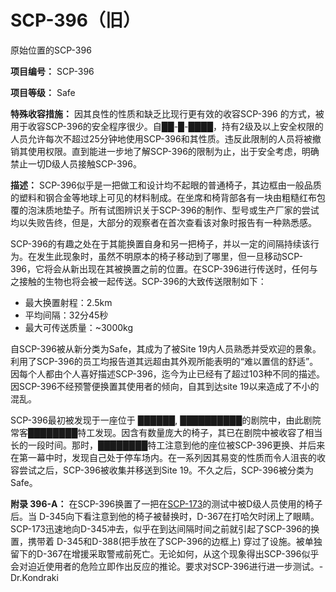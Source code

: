 # SCP-396（旧）
                        



原始位置的SCP-396



**项目编号：** SCP-396

**项目等级：** Safe

**特殊收容措施：** 因其良性的性质和缺乏比现行更有效的收容SCP-396 的方式，被用于收容SCP-396的安全程序很少。自██-█-████，持有2级及以上安全权限的人员允许每次不超过25分钟地使用SCP-396和其性质。违反此限制的人员将被撤销其使用权限。直到能进一步地了解SCP-396的限制为止，出于安全考虑，明确禁止一切D级人员接触SCP-396。

**描述：** SCP-396似乎是一把做工和设计均不起眼的普通椅子，其边框由一般品质的塑料和钢合金等地球上可见的材料制成。在坐席和椅背部各有一块由粗糙红布包覆的泡沫质地垫子。所有试图辨识关于SCP-396的制作、型号或生产厂家的尝试均以失败告终，但是，大部分的观察者在首次查看该对象时报告有一种熟悉感。

SCP-396的有趣之处在于其能换置自身和另一把椅子，并以一定的间隔持续该行为。在发生此现象时，虽然不明原本的椅子移动到了哪里，但一旦移动SCP-396，它将会从新出现在其被换置之前的位置。在SCP-396进行传送时，任何与之接触的生物也将会被一起传送。SCP-396的大致传送限制如下：

- 最大换置射程：2.5km
- 平均间隔：32分45秒
- 最大可传送质量：~3000kg

自SCP-396被从新分类为Safe，其成为了被Site 19内人员熟悉并受欢迎的景象。利用了SCP-396的员工均报告道其远超由其外观所能表明的“难以置信的舒适”。因每个人都由个人喜好描述SCP-396，迄今为止已经有了超过103种不同的描述。因SCP-396不经预警便换置其使用者的倾向，自其到达site 19以来造成了不小的混乱。

SCP-396最初被发现于一座位于 ██████, ██████████的剧院中，由此剧院常客████████特工发现。因含有数量庞大的椅子，其已在剧院中被收容了相当长的一段时间。那时，████████特工注意到他的座位被SCP-396更换、并后来在第一幕中时，发现自己处于停车场内。在一系列因其易变的性质而令人沮丧的收容尝试之后，SCP-396被收集并移送到Site 19。不久之后，SCP-396被分类为Safe。

**附录 396-A：** 在SCP-396换置了一把在[SCP-173](//scp-wiki-cn.wikidot.com/scp-173)的测试中被D级人员使用的椅子后。当 D-345向下看注意到他的椅子被替换时，D-367在打哈欠时闭上了眼睛。SCP-173迅速地向D-345冲去，似乎在到达间隔时间之前就引起了SCP-396的换置，携带着 D-345和D-388(把手放在了SCP-396的边框上) 穿过了设施。被单独留下的D-367在增援采取警戒前死亡。无论如何，从这个现象得出SCP-396似乎会对迫近使用者的危险立即作出反应的推论。要求对SCP-396进行进一步测试。-Dr.Kondraki


                    